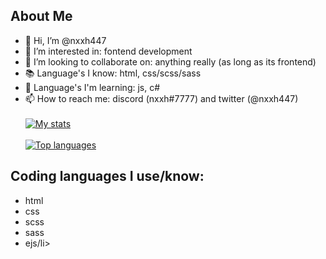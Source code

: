 ## About Me

- 👋 Hi, I’m @nxxh447
- 👀 I’m interested in: fontend development
- 💞️ I’m looking to collaborate on: anything really (as long as its frontend)
- 📚 Language's I know: html, css/scss/sass
- 🏫 Language's I'm learning: js, c#
- 📫 How to reach me: discord (nxxh#7777) and twitter (@nxxh447)
<br></br>
[![My stats](https://github-readme-stats.vercel.app/api?username=nxxh447)](https://github.com/nxxh447/github-readme-stats)
<br></br>
[![Top languages](https://github-readme-stats.vercel.app/api/top-langs/?username=nxxh447&layout=compact)](https://github.com/nxxh447/github-readme-stats)

## Coding languages I use/know:

<ul>
  <li>html</li>
  <li>css</li>
  <li>scss</li>
  <li>sass</li>
  <li>ejs/li>
</ul>
